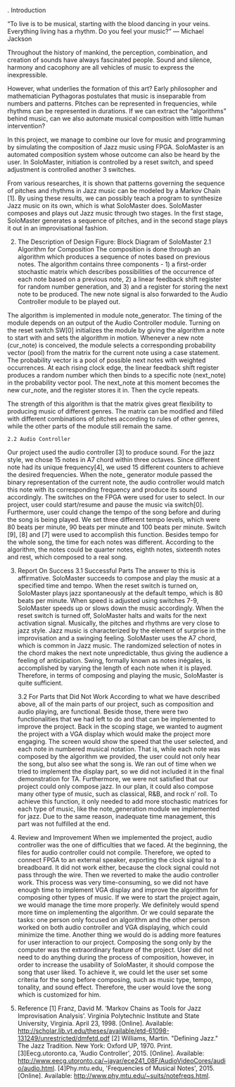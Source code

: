 . Introduction

“To live is to be musical, starting with the blood dancing in your veins. Everything living has a rhythm. Do you feel your music?” 
― Michael Jackson

Throughout the history of mankind, the perception, combination, and creation of sounds have always fascinated people. Sound and silence, harmony and cacophony are all vehicles of music to express the inexpressible. 

However, what underlies the formation of this art? Early philosopher and mathematician Pythagoras postulates that music is inseparable from numbers and patterns. Pitches can be represented in frequencies, while rhythms can be represented in durations. If we can extract the “algorithms” behind music, can we also automate musical composition with little human intervention? 

In this project, we manage to combine our love for music and programming by simulating the composition of Jazz music using FPGA. SoloMaster is an automated composition system whose outcome can also be heard by the user. In SoloMaster, initiation is controlled by a reset switch, and speed adjustment is controlled another 3 switches. 

From various researches, it is shown that patterns governing the sequence of pitches and rhythms in Jazz music can be modeled by a Markov Chain [1]. By using these results, we can possibly teach a program to synthesize Jazz music on its own, which is what SoloMaster does. SoloMaster composes and plays out Jazz music through two stages. In the first stage, SoloMaster generates a sequence of pitches, and in the second stage plays it out in an improvisational fashion. 


2. The Description of  Design
Figure: Block Diagram of SoloMaster
     2.1 Algorithm for Composition
The composition is done through an algorithm which produces a sequence of notes based on previous notes. The algorithm contains three components - 1) a first-order stochastic matrix which describes possibilities of the occurrence of each note based on a previous note, 2) a linear feedback shift register for random number generation, and 3) and a register for storing the next note to be produced. The new note signal is also forwarded to the Audio Controller module to be played out. 

The algorithm is implemented in module note_generator. The timing of the module depends on an output of the Audio Controller module. Turning on the reset switch SW[0] initializes the module by giving the algorithm a note to start with and sets the algorithm in motion. Whenever a new note (cur_note) is conceived, the module selects a corresponding probability vector (pool) from the matrix for the current note using a case statement. The probability vector is a pool of possible next notes with weighted occurrences. At each rising clock edge, the linear feedback shift register produces a random number which then binds to a specific note (next_note) in the probability vector pool. The next_note at this moment becomes the new cur_note, and the register stores it in. Then the cycle repeats.

The strength of this algorithm is that the matrix gives great flexibility to producing music of different genres. The matrix can be modified and filled with different combinations of pitches according to rules of other genres, while the other parts of the module still remain the same. 

    2.2 Audio Controller
Our project used the audio controller [3] to produce sound. For the jazz style, we chose 15 notes in A7 chord within three octaves. Since different note had its unique frequency[4], we used 15 different counters to achieve the desired frequencies. When the note_ generator module passed the binary representation of the current note, the audio controller would match this note with its corresponding frequency and produce its sound accordingly.
The switches on the FPGA were used for user to select. In our project, user could start/resume and pause the music via switch[0]. Furthermore, user could change the tempo of the song before and during the song is being played. We set three different tempo levels, which were 80 beats per minute, 90 beats per minute and 100 beats per minute. Switch [9], [8] and [7] were used to accomplish this function.  Besides tempo for the whole song, the time for each notes was different. According to the algorithm, the notes could be quarter notes, eighth notes, sixteenth notes and rest, which composed to a real song.  

3. Report On Success
     3.1 Successful Parts
The answer to this is affirmative. SoloMaster succeeds to compose and play the music at a specified time and tempo. When the reset switch is turned on, SoloMaster plays jazz spontaneously at the default tempo, which is 80 beats per minute. When speed is adjusted using switches 7-9, SoloMaster speeds up or slows down the music accordingly. When the reset switch is turned off, SoloMaster halts and waits for the next activation signal. Musically, the pitches and rhythms are very close to jazz style. Jazz music is characterized by the element of surprise in the improvisation and a swinging feeling. SoloMaster uses the A7 chord, which is common in Jazz music. The randomized selection of notes in the chord makes the next note unpredictable, thus giving the audience a feeling of anticipation. Swing, formally known as notes inégales, is accomplished by varying the length of each note when it is played. Therefore, in terms of composing and playing the music, SoloMaster is quite sufficient. 
 
     3.2 For Parts that Did Not Work
According to what we have described above, all of the main parts of our project, such as composition  and audio playing, are functional. Beside those, there were two functionalities that we had left to do and that can be implemented to improve the project. Back in the scoping stage, we wanted to augment the project with a VGA display which would make the project more engaging. The screen would show the speed that the user selected, and each note in numbered musical notation. That is, while each note was composed by the algorithm we provided, the user could not only hear the song, but also see what the song is. We ran out of time when we tried to implement the display part, so we did not included it in the final demonstration for TA. Furthermore, we were not satisfied that our project could only compose jazz. In our plan, it could also compose many other type of music, such as classical, R&B, and rock n’ roll. To achieve this function, it only needed to add more stochastic matrices for each type of music, like the note_generation module we implemented for jazz. Due to the same reason, inadequate time management, this part was not fulfilled at the end.
 
4. Review and Improvement
When we implemented the project, audio controller was the one of difficulties that we faced. At the beginning, the files for audio controller could not compile. Therefore, we opted to connect FPGA to an external speaker, exporting the clock signal to a breadboard. It did not work either, because the clock signal could not pass through the wire. Then we reverted to make the audio controller work. This process was very time-consuming, so we did not have enough time to implement VGA display and improve the algorithm for composing other types of music. If we were to start the project again, we would manage the time more properly. We definitely would spend more time on implementing the algorithm. Or we could separate the tasks: one person only focused on algorithm and the other person worked on both audio controller and VGA displaying, which could minimize the time.
Another thing we would do is adding more features for user interaction to our project. Composing the song only by the computer was the extraordinary feature of the project. User did not need to do anything during the process of composition, however, in order to increase the usability of SoloMaster, it should compose the song that user liked. To achieve it, we could let the user set some criteria for the song before composing, such as music type, tempo, tonality, and sound effect. Therefore, the user would love the song which is customized for him.

5. Reference 
[1] Franz, David M. ‘Markov Chains as Tools for Jazz Improvisation Analysis’. Virginia Polytechnic Institute and State University, Virginia. April 23, 1998. [Online]. Available: http://scholar.lib.vt.edu/theses/available/etd-61098-131249/unrestricted/dmfetd.pdf
[2]  Williams, Martin. "Defining Jazz." The Jazz Tradition. New York: Oxford UP, 1970. Print. 
[3]Eecg.utoronto.ca, 'Audio Controller', 2015. [Online]. Available: http://www.eecg.utoronto.ca/~jayar/ece241_08F/AudioVideoCores/audio/audio.html.
[4]Phy.mtu.edu, 'Frequencies of Musical Notes', 2015. [Online]. Available: http://www.phy.mtu.edu/~suits/notefreqs.html.

